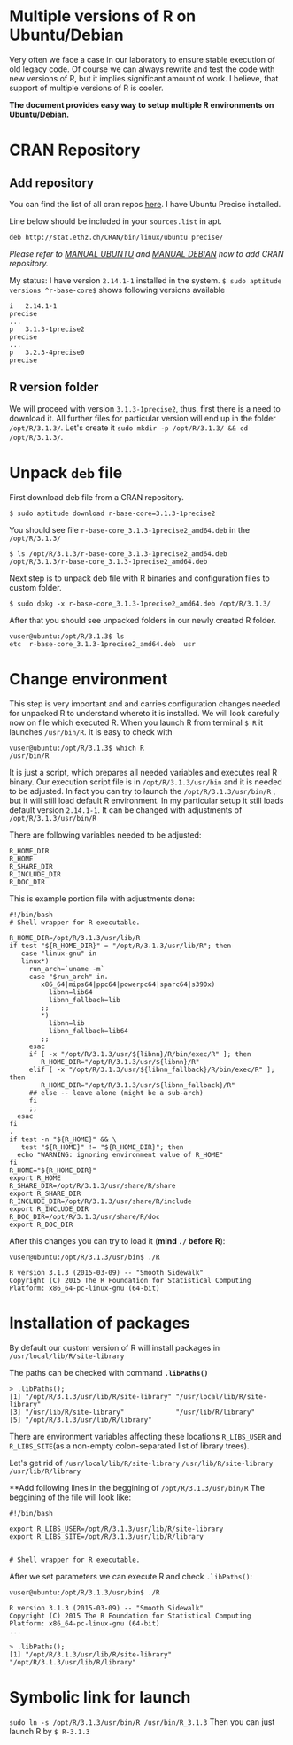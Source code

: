 Multiple versions of R on Ubuntu/Debian
==================

Very often we face a case in our laboratory to ensure stable execution of old legacy code. Of course we can always rewrite and test the code with new versions of R, but it implies significant amount of work. I believe, that support of multiple versions of R is cooler.

**The document provides easy way to setup multiple R environments on Ubuntu/Debian.**

# CRAN Repository

## Add repository

You can find the list of all cran repos [here](https://cran.r-project.org/mirmon_report.html). I have Ubuntu Precise installed.

Line below should be included in your `sources.list` in apt. 
```
deb http://stat.ethz.ch/CRAN/bin/linux/ubuntu precise/
```

*Please refer to [MANUAL UBUNTU](https://cran.r-project.org/bin/linux/ubuntu/README) and [MANUAL DEBIAN](https://cran.r-project.org/bin/linux/debian/) how to add CRAN repository.*


My status: I have version `2.14.1-1` installed in the system.
`$ sudo aptitude versions ^r-base-core$` shows following versions available 

```
i   2.14.1-1                                                      precise
...
p   3.1.3-1precise2                                               precise
...
p   3.2.3-4precise0                                               precise
```

## R version folder

We will proceed with version `3.1.3-1precise2`, thus, first there is a need to download it.
All further files for particular version will end up in the folder `/opt/R/3.1.3/`. Let's create it `sudo mkdir -p /opt/R/3.1.3/ && cd /opt/R/3.1.3/`.


# Unpack `deb` file

First download deb file from a CRAN repository.
```
$ sudo aptitude download r-base-core=3.1.3-1precise2
```
You should see file `r-base-core_3.1.3-1precise2_amd64.deb` in the `/opt/R/3.1.3/`
```
$ ls /opt/R/3.1.3/r-base-core_3.1.3-1precise2_amd64.deb 
/opt/R/3.1.3/r-base-core_3.1.3-1precise2_amd64.deb
```

Next step is to unpack deb file with R binaries and configuration files to custom folder.

```
$ sudo dpkg -x r-base-core_3.1.3-1precise2_amd64.deb /opt/R/3.1.3/
```
After that you should see unpacked folders in our newly created R folder.

```
vuser@ubuntu:/opt/R/3.1.3$ ls
etc  r-base-core_3.1.3-1precise2_amd64.deb  usr
```

# Change environment

This step is very important and and carries configuration changes needed for unpacked R to understand  whereto it is installed. We will look carefully now on file which executed R. When you launch R from terminal `$ R` it launches `/usr/bin/R`. It is easy to check with
```
vuser@ubuntu:/opt/R/3.1.3$ which R
/usr/bin/R
```
It is just a script, which prepares all needed variables and executes real R binary.
Our execution script file is in `/opt/R/3.1.3/usr/bin` and it is needed to be adjusted. In fact you can try to launch the `/opt/R/3.1.3/usr/bin/R` , but it will still load default R environment. In my particular setup it still loads default version `2.14.1-1`. It can be changed with adjustments of `/opt/R/3.1.3/usr/bin/R`

There are following variables needed to be adjusted:

```
R_HOME_DIR
R_HOME
R_SHARE_DIR
R_INCLUDE_DIR
R_DOC_DIR
```

This is example portion file with adjustments done:
```
#!/bin/bash
# Shell wrapper for R executable.

R_HOME_DIR=/opt/R/3.1.3/usr/lib/R
if test "${R_HOME_DIR}" = "/opt/R/3.1.3/usr/lib/R"; then
   case "linux-gnu" in
   linux*)
     run_arch=`uname -m`
     case "$run_arch" in.
        x86_64|mips64|ppc64|powerpc64|sparc64|s390x)
          libnn=lib64
          libnn_fallback=lib
        ;;
        *)
          libnn=lib
          libnn_fallback=lib64
        ;;
     esac
     if [ -x "/opt/R/3.1.3/usr/${libnn}/R/bin/exec/R" ]; then
        R_HOME_DIR="/opt/R/3.1.3/usr/${libnn}/R"
     elif [ -x "/opt/R/3.1.3/usr/${libnn_fallback}/R/bin/exec/R" ]; then
        R_HOME_DIR="/opt/R/3.1.3/usr/${libnn_fallback}/R"
     ## else -- leave alone (might be a sub-arch)
     fi
     ;;
  esac
fi
.
if test -n "${R_HOME}" && \
   test "${R_HOME}" != "${R_HOME_DIR}"; then
  echo "WARNING: ignoring environment value of R_HOME"
fi
R_HOME="${R_HOME_DIR}"
export R_HOME
R_SHARE_DIR=/opt/R/3.1.3/usr/share/R/share
export R_SHARE_DIR
R_INCLUDE_DIR=/opt/R/3.1.3/usr/share/R/include
export R_INCLUDE_DIR
R_DOC_DIR=/opt/R/3.1.3/usr/share/R/doc
export R_DOC_DIR
```

After this changes you can try to load it (**mind `./` before R**):
```
vuser@ubuntu:/opt/R/3.1.3/usr/bin$ ./R

R version 3.1.3 (2015-03-09) -- "Smooth Sidewalk"
Copyright (C) 2015 The R Foundation for Statistical Computing
Platform: x86_64-pc-linux-gnu (64-bit)
```

# Installation of packages
By default our custom version of R will install packages in `/usr/local/lib/R/site-library`

The paths can be checked with command **`.libPaths()`**
```
> .libPaths();
[1] "/opt/R/3.1.3/usr/lib/R/site-library" "/usr/local/lib/R/site-library"      
[3] "/usr/lib/R/site-library"             "/usr/lib/R/library"                 
[5] "/opt/R/3.1.3/usr/lib/R/library"     
```

There are environment variables affecting these locations `R_LIBS_USER` and `R_LIBS_SITE`(as a non-empty colon-separated list of library trees).


Let's get rid of `/usr/local/lib/R/site-library` `/usr/lib/R/site-library` `/usr/lib/R/library`

**Add following lines in the beggining of `/opt/R/3.1.3/usr/bin/R`
The beggining of the file will look like:
```
#!/bin/bash

export R_LIBS_USER=/opt/R/3.1.3/usr/lib/R/site-library
export R_LIBS_SITE=/opt/R/3.1.3/usr/lib/R/library


# Shell wrapper for R executable.
```

After we set parameters we can execute R and check `.libPaths()`:
```
vuser@ubuntu:/opt/R/3.1.3/usr/bin$ ./R

R version 3.1.3 (2015-03-09) -- "Smooth Sidewalk"
Copyright (C) 2015 The R Foundation for Statistical Computing
Platform: x86_64-pc-linux-gnu (64-bit)
...

> .libPaths();
[1] "/opt/R/3.1.3/usr/lib/R/site-library" "/opt/R/3.1.3/usr/lib/R/library"     
```

# Symbolic link for launch

`sudo ln -s /opt/R/3.1.3/usr/bin/R /usr/bin/R_3.1.3`
Then you can just launch R by `$ R-3.1.3`
